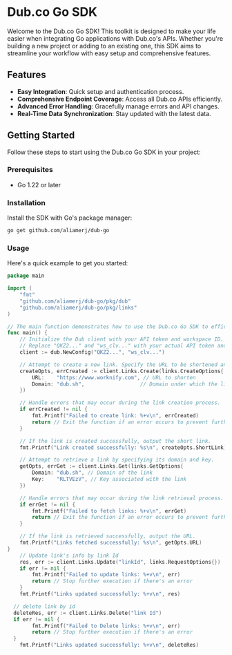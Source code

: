 # Dub.co Go SDK

Welcome to the Dub.co Go SDK! This toolkit is designed to make your life easier when integrating Go applications with Dub.co's APIs. Whether you're building a new project or adding to an existing one, this SDK aims to streamline your workflow with easy setup and comprehensive features.

## Features

- **Easy Integration**: Quick setup and authentication process.
- **Comprehensive Endpoint Coverage**: Access all Dub.co APIs efficiently.
- **Advanced Error Handling**: Gracefully manage errors and API changes.
- **Real-Time Data Synchronization**: Stay updated with the latest data.

## Getting Started

Follow these steps to start using the Dub.co Go SDK in your project:

### Prerequisites

- Go 1.22 or later

### Installation

Install the SDK with Go's package manager:

```bash
go get github.com/aliamerj/dub-go
```
### Usage
Here's a quick example to get you started:
```go
package main

import (
	"fmt"
	"github.com/aliamerj/dub-go/pkg/dub"
	"github.com/aliamerj/dub-go/pkg/links"
)

// The main function demonstrates how to use the Dub.co Go SDK to efficiently create and retrieve shortened links.
func main() {
	// Initialize the Dub client with your API token and workspace ID.
	// Replace "QKZ2..." and "ws_clv..." with your actual API token and workspace ID.
	client := dub.NewConfig("QKZ2...", "ws_clv...")

	// Attempt to create a new link. Specify the URL to be shortened and the domain under which it should be registered.
	createOpts, errCreated := client.Links.Create(links.CreateOptions{
		URL:    "https://www.worknify.com", // URL to shorten
		Domain: "dub.sh",                  // Domain under which the link is registered
	})

	// Handle errors that may occur during the link creation process.
	if errCreated != nil {
		fmt.Printf("Failed to create link: %+v\n", errCreated)
		return // Exit the function if an error occurs to prevent further execution.
	}

	// If the link is created successfully, output the short link.
	fmt.Printf("Link created successfully: %s\n", createOpts.ShortLink)

	// Attempt to retrieve a link by specifying its domain and key.
	getOpts, errGet := client.Links.Get(links.GetOptions{
		Domain: "dub.sh", // Domain of the link
		Key:    "RLTVEzV", // Key associated with the link
	})

	// Handle errors that may occur during the link retrieval process.
	if errGet != nil {
		fmt.Printf("Failed to fetch links: %+v\n", errGet)
		return // Exit the function if an error occurs to prevent further execution.
	}

	// If the link is retrieved successfully, output the URL.
	fmt.Printf("Links fetched successfully: %s\n", getOpts.URL)
}
	// Update link's info by link Id
	res, err := client.Links.Update("linkId", links.RequestOptions{})
	if err != nil {
		fmt.Printf("Failed to update links: %+v\n", err)
		return // Stop further execution if there's an error
	}
	fmt.Printf("Links updated successfully: %+v\n", res)

  // delete link by id 
  deleteRes, err := client.Links.Delete("link Id")
  if err != nil {
  		fmt.Printf("Failed to Delete links: %+v\n", err)
		return // Stop further execution if there's an error
  }
	fmt.Printf("Links updated successfully: %+v\n", deleteRes)
```

